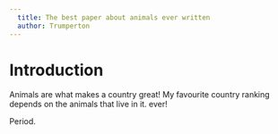 ```yaml
---
  title: The best paper about animals ever written
  author: Trumperton
---
```


# Introduction

Animals are what makes a country great!
My favourite country ranking depends on the animals that live in it. ever!


Period.

